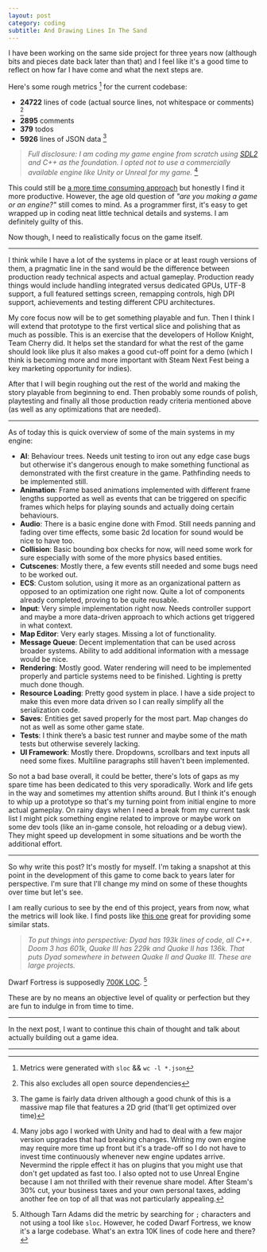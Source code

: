 ```yaml
---
layout: post
category: coding
subtitle: And Drawing Lines In The Sand
---
```


I have been working on the same side project for three years now (although bits and pieces date back later than that) and I feel like it's a good time to reflect on how far I have come and what the next steps are.

Here's some rough metrics [^1] for the current codebase:

* **24722** lines of code (actual source lines, not whitespace or comments) [^2]
* **2895** comments
* **379** todos
* **5926** lines of JSON data [^3]

> *Full disclosure: I am coding my game engine from scratch using [SDL2](https://www.libsdl.org/) and C++ as the foundation. I opted not to use a commercially available engine like Unity or Unreal for my game.* [^4]

This could still be [a more time consuming approach](https://moonstoneequation.com/a-warning-to-others/) but honestly I find it more productive. However, the age old question of *"are you making a game or an engine?"* still comes to mind. As a programmer first, it's easy to get wrapped up in coding neat little technical details and systems. I am definitely guilty of this.

Now though, I need to realistically focus on the game itself.

---

I think while I have a lot of the systems in place or at least rough versions of them, a pragmatic line in the sand would be the difference between production ready technical aspects and actual gameplay. Production ready things would include handling integrated versus dedicated GPUs, UTF-8 support, a full featured settings screen, remapping controls, high DPI support, achievements and testing different CPU architectures.

My core focus now will be to get something playable and fun. Then I think I will extend that prototype to the first vertical slice and polishing that as much as possible. This is an exercise that the developers of Hollow Knight, Team Cherry did. It helps set the standard for what the rest of the game should look like plus it also makes
a good cut-off point for a demo (which I think is becoming more and more important with Steam Next Fest being a key marketing opportunity for indies).

After that I will begin roughing out the rest of the world and making the story playable from beginning to end.
Then probably some rounds of polish, playtesting and finally all those production ready criteria mentioned above (as well as any optimizations that are needed).

---

As of today this is quick overview of some of the main systems in my engine:

* **AI**: Behaviour trees. Needs unit testing to iron out any edge case bugs but otherwise it's dangerous enough to make something functional as demonstrated with the first creature in the game. Pathfinding needs to be implemented still.
* **Animation**: Frame based animations implemented with different frame lengths supported as well as events that can be triggered on specific frames which helps
for playing sounds and actually doing certain behaviours.
* **Audio**: There is a basic engine done with Fmod. Still needs panning and fading over time effects, some basic 2d location for sound would be nice to have too.
* **Collision**: Basic bounding box checks for now, will need some work for sure especially with some of the more physics based entities.
* **Cutscenes**: Mostly there, a few events still needed and some bugs need to be worked out.
* **ECS**: Custom solution, using it more as an organizational pattern as opposed to an optimization one right now. Quite a lot of components already completed, proving to be quite reusable.
* **Input**: Very simple implementation right now. Needs controller support and maybe a more data-driven approach to which actions get triggered in what context.
* **Map Editor**: Very early stages. Missing a lot of functionality.
* **Message Queue**: Decent implementation that can be used across broader systems. Ability to add additional information with a message would be nice.
* **Rendering**: Mostly good. Water rendering will need to be implemented properly and particle systems need to be finished. Lighting is pretty much done though.
* **Resource Loading**: Pretty good system in place. I have a side project to make this even more data driven so I can really simplify all the serialization code.
* **Saves**: Entities get saved properly for the most part. Map changes do not as well as some other game state.
* **Tests**: I think there’s a basic test runner and maybe some of the math tests but otherwise severely lacking.
* **UI Framework**: Mostly there. Dropdowns, scrollbars and text inputs all need some fixes. Multiline paragraphs still haven't been implemented.

So not a bad base overall, it could be better, there's lots of gaps as my spare time has been dedicated to this very sporadically. Work and life gets in the way and sometimes my attention shifts around. But I think it's enough to whip up a prototype so that's my turning point from initial engine to more actual gameplay. On rainy days when I need a break from my current task list I might pick something engine related to improve or maybe work on some dev tools (like an in-game console, hot reloading or a debug view). They might speed up development in some situations and be worth the additional effort.

---

So why write this post? It's mostly for myself. I'm taking a snapshot at this point in the development of this game to come back to years later for perspective. I'm sure that I'll change my mind on some of these thoughts over time but let's see.

I am really curious to see by the end of this project, years from now, what the metrics will look like. I find posts like [this one](https://kotaku.com/the-exceptional-beauty-of-doom-3s-source-code-5975610) great for providing some similar stats. 

> *To put things into perspective: Dyad has 193k lines of code, all C++. Doom 3 has 601k, Quake III has 229k and Quake II has 136k. That puts Dyad somewhere in between Quake II and Quake III. These are large projects.*

Dwarf Fortress is supposedly [700K LOC](https://stackoverflow.blog/2021/12/31/700000-lines-of-code-20-years-and-one-developer-how-dwarf-fortress-is-built/). [^5]

These are by no means an objective level of quality or perfection but they are fun to indulge in from time to time.

---

In the next post, I want to continue this chain of thought and talk about actually building out a game idea.

---

[^1]: Metrics were generated with `sloc` && `wc -l *.json`
[^2]: This also excludes all open source dependencies
[^3]: The game is fairly data driven although a good chunk of this is a massive map file that features a 2D grid (that'll get optimized over time)
[^4]: Many jobs ago I worked with Unity and had to deal with a few major version upgrades that had breaking changes. Writing my own engine may require more time up front but it's a trade-off so I do not have to invest time continuously whenever new engine updates arrive. Nevermind the ripple effect it has on plugins that you might use that don't get updated as fast too. I also opted not to use Unreal Engine because I am not thrilled with their revenue share model. After Steam's 30% cut, your business taxes and your own personal taxes, adding another fee on top of all that was not particularly appealing.
[^5]: Although Tarn Adams did the metric by searching for `;` characters and not using a tool like `sloc`. However, he coded Dwarf Fortress, we know it's a large codebase. What's an extra 10K lines of code here and there?